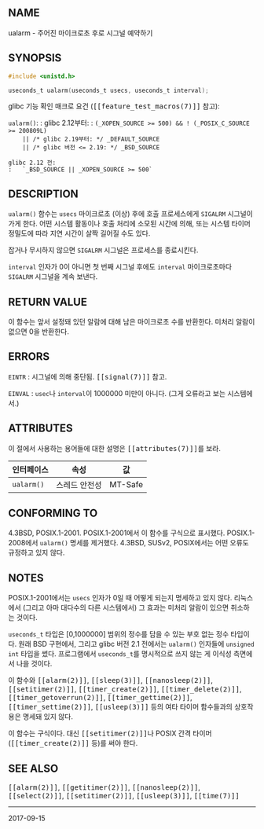 ## NAME

ualarm - 주어진 마이크로초 후로 시그널 예약하기

## SYNOPSIS

```c
#include <unistd.h>

useconds_t ualarm(useconds_t usecs, useconds_t interval);
```

glibc 기능 확인 매크로 요건 (<tt>[[feature_test_macros(7)]]</tt> 참고):

`ualarm()`:
:   glibc 2.12부터:
    :   `(_XOPEN_SOURCE >= 500) && ! (_POSIX_C_SOURCE >= 200809L)`<br>
        `    || /* glibc 2.19부터: */ _DEFAULT_SOURCE`<br>
        `    || /* glibc 버전 <= 2.19: */ _BSD_SOURCE`
 
    glibc 2.12 전:
    :   `_BSD_SOURCE || _XOPEN_SOURCE >= 500`

## DESCRIPTION

`ualarm()` 함수는 `usecs` 마이크로초 (이상) 후에 호출 프로세스에게 `SIGALRM` 시그널이 가게 한다. 어떤 시스템 활동이나 호출 처리에 소모된 시간에 의해, 또는 시스템 타이머 정밀도에 따라 지연 시간이 살짝 길어질 수도 있다.

잡거나 무시하지 않으면 `SIGALRM` 시그널은 프로세스를 종료시킨다.

`interval` 인자가 0이 아니면 첫 번째 시그널 후에도 `interval` 마이크로초마다 `SIGALRM` 시그널을 계속 보낸다.

## RETURN VALUE

이 함수는 앞서 설정돼 있던 알람에 대해 남은 마이크로초 수를 반환한다. 미처리 알람이 없으면 0을 반환한다.

## ERRORS

`EINTR`
:   시그널에 의해 중단됨. <tt>[[signal(7)]]</tt> 참고.

`EINVAL`
:   `usec`나 `interval`이 1000000 미만이 아니다. (그게 오류라고 보는 시스템에서.)

## ATTRIBUTES

이 절에서 사용하는 용어들에 대한 설명은 <tt>[[attributes(7)]]</tt>를 보라.

| 인터페이스 | 속성 | 값 |
| --- | --- | --- |
| `ualarm()` | 스레드 안전성 | MT-Safe |

## CONFORMING TO

4.3BSD, POSIX.1-2001. POSIX.1-2001에서 이 함수를 구식으로 표시했다. POSIX.1-2008에서 `ualarm()` 명세를 제거했다. 4.3BSD, SUSv2, POSIX에서는 어떤 오류도 규정하고 있지 않다.

## NOTES

POSIX.1-2001에서는 `usecs` 인자가 0일 때 어떻게 되는지 명세하고 있지 않다. 리눅스에서 (그리고 아마 대다수의 다른 시스템에서) 그 효과는 미처리 알람이 있으면 취소하는 것이다.

`useconds_t` 타입은 [0,1000000] 범위의 정수를 담을 수 있는 부호 없는 정수 타입이다. 원래 BSD 구현에서, 그리고 glibc 버전 2.1 전에서는 `ualarm()` 인자들에 `unsigned int` 타입을 썼다. 프로그램에서 `useconds_t`를 명시적으로 쓰지 않는 게 이식성 측면에서 나을 것이다.

이 함수와 <tt>[[alarm(2)]]</tt>, <tt>[[sleep(3)]]</tt>, <tt>[[nanosleep(2)]]</tt>, <tt>[[setitimer(2)]]</tt>, <tt>[[timer_create(2)]]</tt>, <tt>[[timer_delete(2)]]</tt>, <tt>[[timer_getoverrun(2)]]</tt>, <tt>[[timer_gettime(2)]]</tt>, <tt>[[timer_settime(2)]]</tt>, <tt>[[usleep(3)]]</tt> 등의 여타 타이머 함수들과의 상호작용은 명세돼 있지 않다.

이 함수는 구식이다. 대신 <tt>[[setitimer(2)]]</tt>나 POSIX 간격 타이머(<tt>[[timer_create(2)]]</tt> 등)를 써야 한다.

## SEE ALSO

<tt>[[alarm(2)]]</tt>, <tt>[[getitimer(2)]]</tt>, <tt>[[nanosleep(2)]]</tt>, <tt>[[select(2)]]</tt>, <tt>[[setitimer(2)]]</tt>, <tt>[[usleep(3)]]</tt>, <tt>[[time(7)]]</tt>

----

2017-09-15
